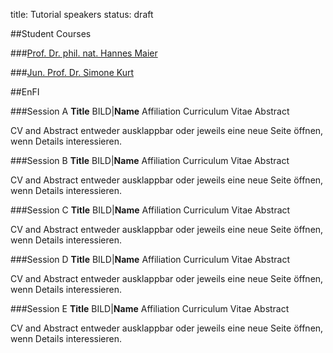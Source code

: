 title: Tutorial speakers
status: draft

##Student Courses

###[Prof. Dr. phil. nat. Hannes Maier](http://vianna.de/01_workgroups/maier/staff/hma.html)

###[Jun. Prof. Dr. Simone Kurt](http://vianna.de/01_workgroups/kurt/pagekurt.html)

##EnFI

###Session A
**Title**
BILD|**Name**
Affiliation
Curriculum Vitae
Abstract

CV and Abstract entweder ausklappbar oder jeweils eine neue Seite öffnen, wenn Details interessieren.

###Session B
**Title**
BILD|**Name**
Affiliation
Curriculum Vitae
Abstract

CV and Abstract entweder ausklappbar oder jeweils eine neue Seite öffnen, wenn Details interessieren.

###Session C
**Title**
BILD|**Name**
Affiliation
Curriculum Vitae
Abstract

CV and Abstract entweder ausklappbar oder jeweils eine neue Seite öffnen, wenn Details interessieren.

###Session D
**Title**
BILD|**Name**
Affiliation
Curriculum Vitae
Abstract

CV and Abstract entweder ausklappbar oder jeweils eine neue Seite öffnen, wenn Details interessieren.

###Session E
**Title**
BILD|**Name**
Affiliation
Curriculum Vitae
Abstract

CV and Abstract entweder ausklappbar oder jeweils eine neue Seite öffnen, wenn Details interessieren.
